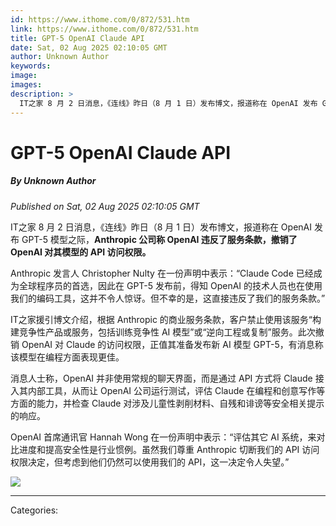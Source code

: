```yaml
---
id: https://www.ithome.com/0/872/531.htm
link: https://www.ithome.com/0/872/531.htm
title: GPT-5 OpenAI Claude API
date: Sat, 02 Aug 2025 02:10:05 GMT
author: Unknown Author
keywords: 
image: 
images: 
description: >
  IT之家 8 月 2 日消息，《连线》昨日（8 月 1 日）发布博文，报道称在 OpenAI 发布 GPT-5 模型之际，Anthropic 公司称 OpenAI 违反了服务条款，撤销了 OpenAI 对其模型的 API 访问权限。Anthropic 发言人 Christopher Nulty 在一份声明中表示：“Claude Code 已经成为全球程序员的首选，因此在 GPT-5 发布前，得知 OpenAI 的技术人员也在使用我们的编码工具，这并不令人惊讶。但不幸的是，这直接违反了我们的服务条款。”IT之家援引博文介绍，根据 Anthropic 的商业服务条款，客户禁止使用该服务“构建竞争性产品或服务，包括训练竞争性 AI 模型”或“逆向工程或复制”服务。此次撤销 OpenAI 对 Claude 的访问权限，正值其准备发布新 AI 模型 GPT-5，有消息称该模型在编程方面表现更佳。消息人士称，OpenAI 并非使用常规的聊天界面，而是通过 API 方式将 Claude 接入其内部工具，从而让 OpenAI 公司运行测试，评估 Claude 在编程和创意写作等方面的能力，并检查 Claude
---
```

# GPT-5 OpenAI Claude API
##### By Unknown Author
_Published on Sat, 02 Aug 2025 02:10:05 GMT_

IT之家 8 月 2 日消息，《连线》昨日（8 月 1 日）发布博文，报道称在 OpenAI 发布 GPT-5 模型之际，**Anthropic 公司称 OpenAI 违反了服务条款，撤销了 OpenAI 对其模型的 API 访问权限。**

Anthropic 发言人 Christopher Nulty 在一份声明中表示：“Claude Code 已经成为全球程序员的首选，因此在 GPT-5 发布前，得知 OpenAI 的技术人员也在使用我们的编码工具，这并不令人惊讶。但不幸的是，这直接违反了我们的服务条款。”

IT之家援引博文介绍，根据 Anthropic 的商业服务条款，客户禁止使用该服务“构建竞争性产品或服务，包括训练竞争性 AI 模型”或“逆向工程或复制”服务。此次撤销 OpenAI 对 Claude 的访问权限，正值其准备发布新 AI 模型 GPT-5，有消息称该模型在编程方面表现更佳。

消息人士称，OpenAI 并非使用常规的聊天界面，而是通过 API 方式将 Claude 接入其内部工具，从而让 OpenAI 公司运行测试，评估 Claude 在编程和创意写作等方面的能力，并检查 Claude 对涉及儿童性剥削材料、自残和诽谤等安全相关提示的响应。

OpenAI 首席通讯官 Hannah Wong 在一份声明中表示：“评估其它 AI 系统，来对比进度和提高安全性是行业惯例。虽然我们尊重 Anthropic 切断我们的 API 访问权限决定，但考虑到他们仍然可以使用我们的 API，这一决定令人失望。”

![](https://img.ithome.com/newsuploadfiles/2025/8/531a77a8-140d-403a-847d-630938a0b91c.jpg?x-bce-process=image/format,f_auto)

---
Categories: 